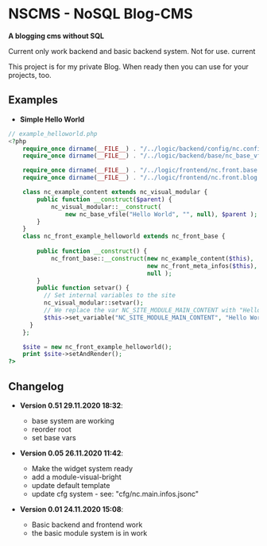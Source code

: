 # NSCMS - NoSQL Blog-CMS
__A blogging cms without SQL__ 

Current only work backend and basic backend system. Not for use. current

This project is for my private Blog. When ready then you can use for your projects, too.

## Examples 
- __Simple Hello World__
```php  
// example_helloworld.php 
<?php 
    require_once dirname(__FILE__) . "/../logic/backend/config/nc.config.php";
    require_once dirname(__FILE__) . "/../logic/backend/base/nc_base_vfile.php";

    require_once dirname(__FILE__) . "/../logic/frontend/nc.front.base.page.php";
    require_once dirname(__FILE__) . "/../logic/frontend/nc.front.blog.content.php";

    class nc_example_content extends nc_visual_modular {
        public function __construct($parent) {
            nc_visual_modular::__construct(
                new nc_base_vfile("Hello World", "", null), $parent );
        }
    }
    class nc_front_example_helloworld extends nc_front_base {
        
        public function __construct() {
            nc_front_base::__construct(new nc_example_content($this), 
                                       new nc_front_meta_infos($this), "example",
                                       null );
        }
        public function setvar() {
          // Set internal variables to the site
          nc_visual_modular::setvar();
          // We replace the var NC_SITE_MODULE_MAIN_CONTENT with "Hello World"
          $this->set_variable("NC_SITE_MODULE_MAIN_CONTENT", "Hello World"); 
      }
    };

    $site = new nc_front_example_helloworld();
    print $site->setAndRender();
?>
```

## Changelog
- __Version 0.51 29.11.2020 18:32__:
  - base system are working
  - reorder root 
  - set base vars 
  
- __Version 0.05 26.11.2020 11:42__:
  - Make the widget system ready 
  - add a module-visual-bright 
  - update default template
  - update cfg system - see: "cfg/nc.main.infos.jsonc"


- __Version 0.01 24.11.2020 15:08__:
  - Basic backend and frontend work
  - the basic module system is in work 
